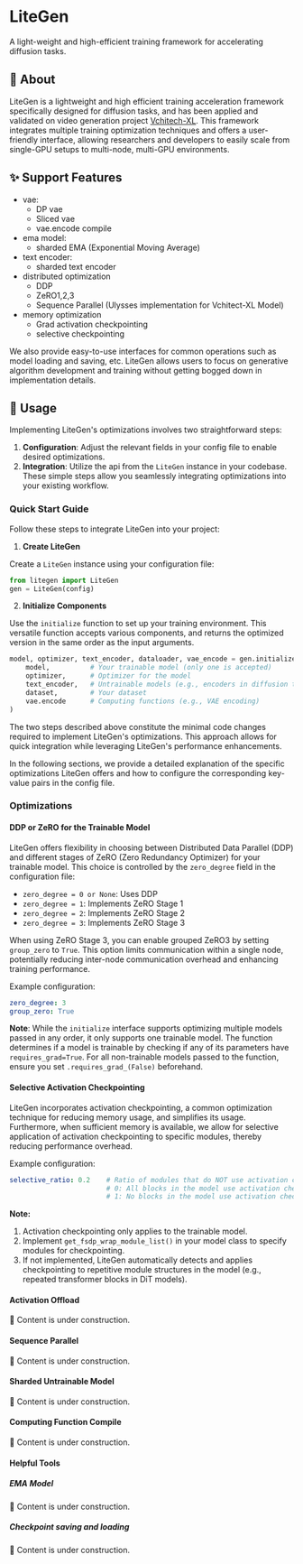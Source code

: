 # LiteGen
 A light-weight and high-efficient training framework for accelerating diffusion tasks.

## 📜 About

LiteGen is a lightweight and high efficient training acceleration framework specifically designed for diffusion tasks, and has been applied and validated on video generation project [Vchitech-XL](). This framework integrates multiple training optimization techniques and offers a user-friendly interface, allowing researchers and developers to easily scale from single-GPU setups to multi-node, multi-GPU environments.

## ✨ Support Features

- vae:
  - DP vae
  - Sliced vae
  - vae.encode compile
- ema model:
  - sharded EMA (Exponential Moving Average)
- text encoder:
  - sharded text encoder
- distributed optimization
  - DDP
  - ZeRO1,2,3
  - Sequence Parallel (Ulysses implementation for Vchitect-XL Model) 
- memory optimization
  - Grad activation checkpointing
  - selective checkpointing

We also provide easy-to-use interfaces for common operations such as model loading and saving, etc. LiteGen allows users to focus on generative algorithm development and training without getting bogged down in implementation details.

## 🔨 Usage

Implementing LiteGen's optimizations involves two straightforward steps: 

1. **Configuration**: Adjust the relevant fields in your config file to enable desired optimizations. 
2. **Integration**: Utilize the api from the `LiteGen` instance in your codebase. These simple steps allow you seamlessly integrating optimizations into your existing workflow.

### Quick Start Guide

Follow these steps to integrate LiteGen into your project:

1. **Create LiteGen**

Create a `LiteGen` instance using your configuration file:

``` python
from litegen import LiteGen
gen = LiteGen(config)
```

2. **Initialize Components**

Use the `initialize` function to set up your training environment. This versatile function accepts various components, and returns the optimized version in the same order as the input arguments.

```python
model, optimizer, text_encoder, dataloader, vae_encode = gen.initialize(
    model,          # Your trainable model (only one is accepted)
    optimizer,      # Optimizer for the model
    text_encoder,   # Untrainable models (e.g., encoders in diffusion tasks)
    dataset,        # Your dataset
    vae.encode      # Computing functions (e.g., VAE encoding)
)
```

The two steps described above constitute the minimal code changes required to implement LiteGen's optimizations. This approach allows for quick integration while leveraging LiteGen's performance enhancements. 

In the following sections, we provide a detailed explanation of the specific optimizations LiteGen offers and how to configure the corresponding key-value pairs in the config file.

### Optimizations

#### DDP or ZeRO for the Trainable Model

LiteGen offers flexibility in choosing between Distributed Data Parallel (DDP) and different stages of ZeRO (Zero Redundancy Optimizer) for your trainable model. This choice is controlled by the `zero_degree` field in the configuration file:

- `zero_degree = 0 or None`: Uses DDP
- `zero_degree = 1`: Implements ZeRO Stage 1
- `zero_degree = 2`: Implements ZeRO Stage 2
- `zero_degree = 3`: Implements ZeRO Stage 3

When using ZeRO Stage 3, you can enable grouped ZeRO3 by setting `group_zero` to `True`. This option limits communication within a single node, potentially reducing inter-node communication overhead and enhancing training performance.

Example configuration:

```yaml
zero_degree: 3
group_zero: True
```

**Note**: While the `initialize` interface supports optimizing multiple models passed in any order, it only supports one trainable model. The function determines if a model is trainable by checking if any of its parameters have `requires_grad=True`. For all non-trainable models passed to the function, ensure you set `.requires_grad_(False)` beforehand.

#### Selective Activation Checkpointing

LiteGen incorporates activation checkpointing, a common optimization technique for reducing memory usage, and simplifies its usage. Furthermore, when sufficient memory is available, we allow for selective application of activation checkpointing to specific modules, thereby reducing performance overhead.

Example configuration:

```yaml
selective_ratio: 0.2    # Ratio of modules that do NOT use activation checkpointing. 
                        # 0: All blocks in the model use activation checkpointing.
                        # 1: No blocks in the model use activation checkpointing.
```

**Note:**

1. Activation checkpointing only applies to the trainable model.
2. Implement `get_fsdp_wrap_module_list()` in your model class to specify modules for checkpointing.
3. If not implemented, LiteGen automatically detects and applies checkpointing to repetitive module structures in the model (e.g., repeated transformer blocks in DiT models).

#### Activation Offload
🚧 Content is under construction.

#### Sequence Parallel
🚧 Content is under construction.


#### Sharded Untrainable Model
🚧 Content is under construction.

#### Computing Function Compile

🚧 Content is under construction.

#### Helpful Tools 

##### EMA Model
🚧 Content is under construction.

##### Checkpoint saving and loading
🚧 Content is under construction.

